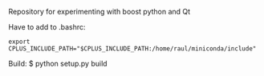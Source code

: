 Repository for experimenting with boost python and Qt

Have to add to .bashrc:

```
export CPLUS_INCLUDE_PATH="$CPLUS_INCLUDE_PATH:/home/raul/miniconda/include"
```

Build:
$ python setup.py build


